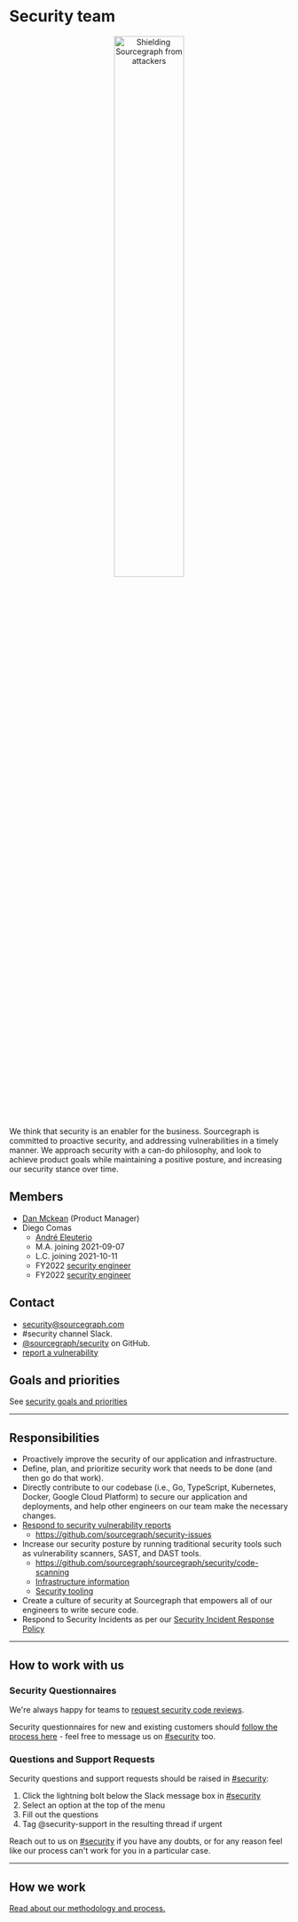 # Security team

<div style="text-align: center; margin-bottom: 1rem">
  <img src="https://storage.googleapis.com/sourcegraph-assets/security-team-logo.jpg" width="50%" alt="Shielding Sourcegraph from attackers">
</div>

We think that security is an enabler for the business. Sourcegraph is committed to proactive security, and addressing vulnerabilities in a timely manner. We approach security with a can-do philosophy, and look to achieve product goals while maintaining a positive posture, and increasing our security stance over time.

## Members

- [Dan Mckean](../../company/team/index.md#dan-mckean-he-him) (Product Manager)
- Diego Comas
  - [André Eleuterio](../../company/team/index.md#andré-eleuterio-hehim)
  - M.A. joining 2021-09-07
  - L.C. joining 2021-10-11
  - FY2022 [security engineer](https://boards.greenhouse.io/sourcegraph91/jobs/4003910004)
  - FY2022 [security engineer](https://boards.greenhouse.io/sourcegraph91/jobs/4003910004)

## Contact

- [security@sourcegraph.com](mailto:security@sourcegraph.com)
- #security channel Slack.
- [@sourcegraph/security](https://github.com/orgs/sourcegraph/teams/security) on GitHub.
- [report a vulnerability](reporting-vulnerabilities.md)

## Goals and priorities

See [security goals and priorities](goals.md)

---

## Responsibilities

- Proactively improve the security of our application and infrastructure.
- Define, plan, and prioritize security work that needs to be done (and then go do that work).
- Directly contribute to our codebase (i.e., Go, TypeScript, Kubernetes, Docker, Google Cloud Platform) to secure our application and deployments, and help other engineers on our team make the necessary changes.
- [Respond to security vulnerability reports](#how-we-respond-to-security-vulnerability-reports)
  - https://github.com/sourcegraph/security-issues
- Increase our security posture by running traditional security tools such as vulnerability scanners, SAST, and DAST tools.
  - https://github.com/sourcegraph/sourcegraph/security/code-scanning
  - [Infrastructure information](./infrastructure/index.md)
  - [Security tooling](./tooling/index.md)
- Create a culture of security at Sourcegraph that empowers all of our engineers to write secure code.
- Respond to Security Incidents as per our [Security Incident Response Policy](./security-incident-response.md)

---

## How to work with us

### Security Questionnaires

We're always happy for teams to [request security code reviews](secure-code-review.md).

Security questionnaires for new and existing customers should [follow the process here](https://about.sourcegraph.com/handbook/sales/salessecurity) - feel free to message us on [#security](https://sourcegraph.slack.com/archives/C1JH2BEHZ) too.

### Questions and Support Requests

Security questions and support requests should be raised in [#security](https://sourcegraph.slack.com/archives/C1JH2BEHZ):

1. Click the lightning bolt below the Slack message box in [#security](https://sourcegraph.slack.com/archives/C1JH2BEHZ)
2. Select an option at the top of the menu
3. Fill out the questions
4. Tag @security-support in the resulting thread if urgent

Reach out to us on [#security](https://sourcegraph.slack.com/archives/C1JH2BEHZ) if you have any doubts, or for any reason feel like our process can't work for you in a particular case.

---

## How we work

[Read about our methodology and process.](process.md)
